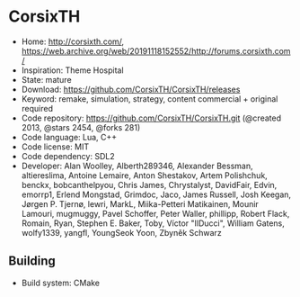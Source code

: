 # CorsixTH

- Home: http://corsixth.com/, https://web.archive.org/web/20191118152552/http://forums.corsixth.com/
- Inspiration: Theme Hospital
- State: mature
- Download: https://github.com/CorsixTH/CorsixTH/releases
- Keyword: remake, simulation, strategy, content commercial + original required
- Code repository: https://github.com/CorsixTH/CorsixTH.git (@created 2013, @stars 2454, @forks 281)
- Code language: Lua, C++
- Code license: MIT
- Code dependency: SDL2
- Developer: Alan Woolley, Alberth289346, Alexander Bessman, altiereslima, Antoine Lemaire, Anton Shestakov, Artem Polishchuk, benckx, bobcanthelpyou, Chris James, Chrystalyst, DavidFair, Edvin, emorrp1, Erlend Mongstad, Grimdoc, Jaco, James Russell, Josh Keegan, Jørgen P. Tjernø, lewri, MarkL, Miika-Petteri Matikainen, Mounir Lamouri, mugmuggy, Pavel Schoffer, Peter Waller, phillipp, Robert Flack, Romain, Ryan, Stephen E. Baker, Toby, Víctor "IlDucci", William Gatens, wolfy1339, yangfl, YoungSeok Yoon, Zbyněk Schwarz

## Building

- Build system: CMake
